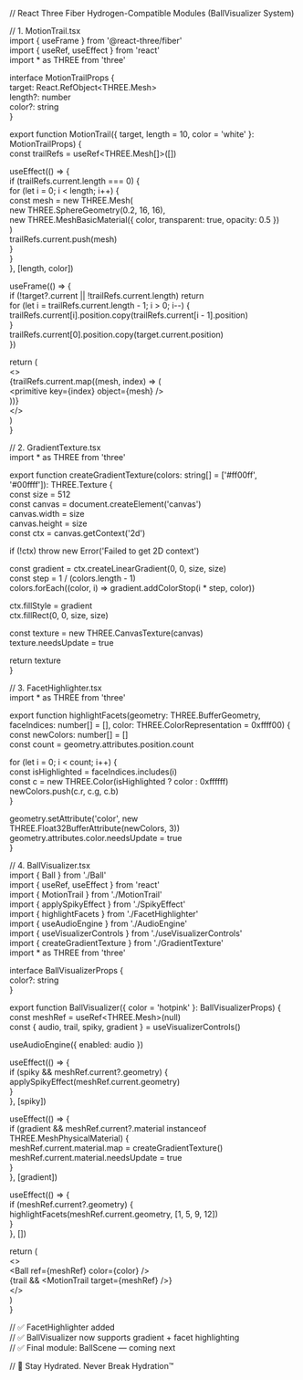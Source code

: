 // React Three Fiber Hydrogen-Compatible Modules (BallVisualizer System)

// 1\. MotionTrail.tsx  
import { useFrame } from '@react-three/fiber'  
import { useRef, useEffect } from 'react'  
import \* as THREE from 'three'

interface MotionTrailProps {  
  target: React.RefObject\<THREE.Mesh\>  
  length?: number  
  color?: string  
}

export function MotionTrail({ target, length \= 10, color \= 'white' }: MotionTrailProps) {  
  const trailRefs \= useRef\<THREE.Mesh\[\]\>(\[\])

  useEffect(() \=\> {  
    if (trailRefs.current.length \=== 0\) {  
      for (let i \= 0; i \< length; i++) {  
        const mesh \= new THREE.Mesh(  
          new THREE.SphereGeometry(0.2, 16, 16),  
          new THREE.MeshBasicMaterial({ color, transparent: true, opacity: 0.5 })  
        )  
        trailRefs.current.push(mesh)  
      }  
    }  
  }, \[length, color\])

  useFrame(() \=\> {  
    if (\!target?.current || \!trailRefs.current.length) return  
    for (let i \= trailRefs.current.length \- 1; i \> 0; i--) {  
      trailRefs.current\[i\].position.copy(trailRefs.current\[i \- 1\].position)  
    }  
    trailRefs.current\[0\].position.copy(target.current.position)  
  })

  return (  
    \<\>  
      {trailRefs.current.map((mesh, index) \=\> (  
        \<primitive key={index} object={mesh} /\>  
      ))}  
    \</\>  
  )  
}

// 2\. GradientTexture.tsx  
import \* as THREE from 'three'

export function createGradientTexture(colors: string\[\] \= \['\#ff00ff', '\#00ffff'\]): THREE.Texture {  
  const size \= 512  
  const canvas \= document.createElement('canvas')  
  canvas.width \= size  
  canvas.height \= size  
  const ctx \= canvas.getContext('2d')

  if (\!ctx) throw new Error('Failed to get 2D context')

  const gradient \= ctx.createLinearGradient(0, 0, size, size)  
  const step \= 1 / (colors.length \- 1\)  
  colors.forEach((color, i) \=\> gradient.addColorStop(i \* step, color))

  ctx.fillStyle \= gradient  
  ctx.fillRect(0, 0, size, size)

  const texture \= new THREE.CanvasTexture(canvas)  
  texture.needsUpdate \= true

  return texture  
}

// 3\. FacetHighlighter.tsx  
import \* as THREE from 'three'

export function highlightFacets(geometry: THREE.BufferGeometry, faceIndices: number\[\] \= \[\], color: THREE.ColorRepresentation \= 0xffff00) {  
  const newColors: number\[\] \= \[\]  
  const count \= geometry.attributes.position.count

  for (let i \= 0; i \< count; i++) {  
    const isHighlighted \= faceIndices.includes(i)  
    const c \= new THREE.Color(isHighlighted ? color : 0xffffff)  
    newColors.push(c.r, c.g, c.b)  
  }

  geometry.setAttribute('color', new THREE.Float32BufferAttribute(newColors, 3))  
  geometry.attributes.color.needsUpdate \= true  
}

// 4\. BallVisualizer.tsx  
import { Ball } from './Ball'  
import { useRef, useEffect } from 'react'  
import { MotionTrail } from './MotionTrail'  
import { applySpikyEffect } from './SpikyEffect'  
import { highlightFacets } from './FacetHighlighter'  
import { useAudioEngine } from './AudioEngine'  
import { useVisualizerControls } from './useVisualizerControls'  
import { createGradientTexture } from './GradientTexture'  
import \* as THREE from 'three'

interface BallVisualizerProps {  
  color?: string  
}

export function BallVisualizer({ color \= 'hotpink' }: BallVisualizerProps) {  
  const meshRef \= useRef\<THREE.Mesh\>(null)  
  const { audio, trail, spiky, gradient } \= useVisualizerControls()

  useAudioEngine({ enabled: audio })

  useEffect(() \=\> {  
    if (spiky && meshRef.current?.geometry) {  
      applySpikyEffect(meshRef.current.geometry)  
    }  
  }, \[spiky\])

  useEffect(() \=\> {  
    if (gradient && meshRef.current?.material instanceof THREE.MeshPhysicalMaterial) {  
      meshRef.current.material.map \= createGradientTexture()  
      meshRef.current.material.needsUpdate \= true  
    }  
  }, \[gradient\])

  useEffect(() \=\> {  
    if (meshRef.current?.geometry) {  
      highlightFacets(meshRef.current.geometry, \[1, 5, 9, 12\])  
    }  
  }, \[\])

  return (  
    \<\>  
      \<Ball ref={meshRef} color={color} /\>  
      {trail && \<MotionTrail target={meshRef} /\>}  
    \</\>  
  )  
}

// ✅ FacetHighlighter added  
// ✅ BallVisualizer now supports gradient \+ facet highlighting  
// ✅ Final module: BallScene — coming next

// 🧊 Stay Hydrated. Never Break Hydration™

